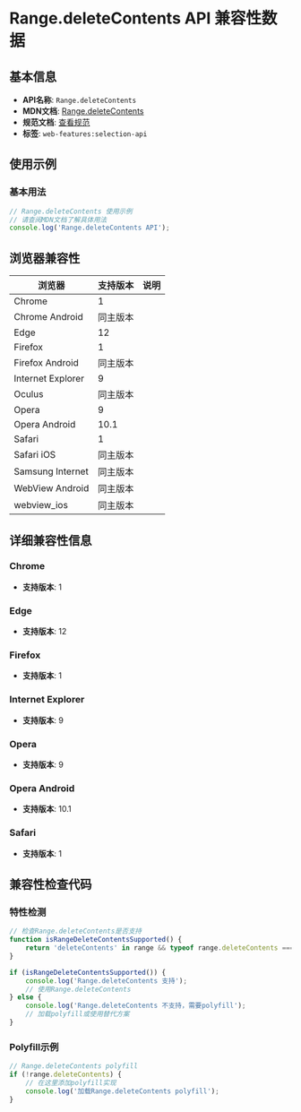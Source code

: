 # Range.deleteContents API 兼容性数据

## 基本信息

- **API名称**: `Range.deleteContents`
- **MDN文档**: [Range.deleteContents](https://developer.mozilla.org/docs/Web/API/Range/deleteContents)
- **规范文档**: [查看规范](https://dom.spec.whatwg.org/#dom-range-deletecontents)
- **标签**: `web-features:selection-api`

## 使用示例

### 基本用法

```javascript
// Range.deleteContents 使用示例
// 请查阅MDN文档了解具体用法
console.log('Range.deleteContents API');
```

## 浏览器兼容性

| 浏览器 | 支持版本 | 说明 |
|--------|----------|------|
| Chrome | 1 |  |
| Chrome Android | 同主版本 |  |
| Edge | 12 |  |
| Firefox | 1 |  |
| Firefox Android | 同主版本 |  |
| Internet Explorer | 9 |  |
| Oculus | 同主版本 |  |
| Opera | 9 |  |
| Opera Android | 10.1 |  |
| Safari | 1 |  |
| Safari iOS | 同主版本 |  |
| Samsung Internet | 同主版本 |  |
| WebView Android | 同主版本 |  |
| webview_ios | 同主版本 |  |

## 详细兼容性信息

### Chrome

- **支持版本**: 1

### Edge

- **支持版本**: 12

### Firefox

- **支持版本**: 1

### Internet Explorer

- **支持版本**: 9

### Opera

- **支持版本**: 9

### Opera Android

- **支持版本**: 10.1

### Safari

- **支持版本**: 1

## 兼容性检查代码

### 特性检测

```javascript
// 检查Range.deleteContents是否支持
function isRangeDeleteContentsSupported() {
    return 'deleteContents' in range && typeof range.deleteContents === 'function';
}

if (isRangeDeleteContentsSupported()) {
    console.log('Range.deleteContents 支持');
    // 使用Range.deleteContents
} else {
    console.log('Range.deleteContents 不支持，需要polyfill');
    // 加载polyfill或使用替代方案
}
```

### Polyfill示例

```javascript
// Range.deleteContents polyfill
if (!range.deleteContents) {
    // 在这里添加polyfill实现
    console.log('加载Range.deleteContents polyfill');
}
```


